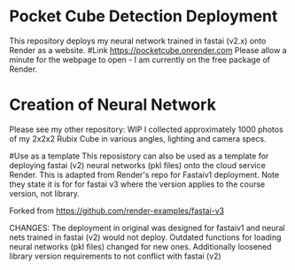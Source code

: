 # Pocket Cube Detection Deployment
This repository deploys my neural network trained in fastai (v2.x) onto Render as a website. 
#Link
https://pocketcube.onrender.com
Please allow a minute for the webpage to open - I am currently on the free package of Render.
# Creation of Neural Network
Please see my other repository: WIP
I collected approximately 1000 photos of my 2x2x2 Rubix Cube in various angles, lighting and camera specs. 

#Use as a template
This reposistory can also be used as a template for deploying fastai (v2) neural networks (pkl files) onto the cloud service Render. This is adapted from Render's repo for Fastaiv1 deployment. Note they state it is for for fastai v3 where the version applies to the course version, not library.

Forked from https://github.com/render-examples/fastai-v3

CHANGES: The deployment in original was designed for fastaiv1 and neural nets trained in fastai (v2) would not deploy. Outdated functions for loading neural networks (pkl files) changed for new ones.
Additionally loosened library version requirements to not conflict with fastai (v2)
